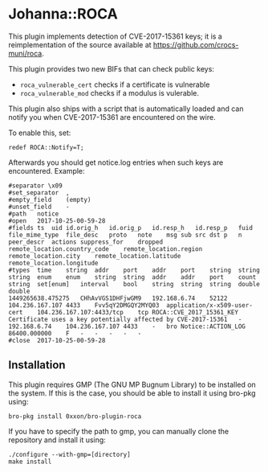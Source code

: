 
Johanna::ROCA
=============

This plugin implements detection of CVE-2017-15361 keys; it is a
reimplementation of the source available at
https://github.com/crocs-muni/roca.

This plugin provides two new BIFs that can check public keys:

* `roca_vulnerable_cert` checks if a certificate is vulnerable
* `roca_vulnerable_mod` checks if a modulus is vulerable.

This plugin also ships with a script that is automatically loaded
and can notify you when CVE-2017-15361 are encountered on the wire.

To enable this, set:

```
redef ROCA::Notify=T;
```

Afterwards you should get notice.log entries when such keys are encountered.
Example:

```
#separator \x09
#set_separator	,
#empty_field	(empty)
#unset_field	-
#path	notice
#open	2017-10-25-00-59-28
#fields	ts	uid	id.orig_h	id.orig_p	id.resp_h	id.resp_p	fuid	file_mime_type	file_desc	proto	note	msg	sub	src	dst	p	n	peer_descr	actions	suppress_for	dropped	remote_location.country_code	remote_location.region	remote_location.city	remote_location.latitude	remote_location.longitude
#types	time	string	addr	port	addr	port	string	string	string	enum	enum	string	string	addr	addr	port	count	string	set[enum]	interval	bool	string	string	string	double	double
1449265638.475275	CHhAvVGS1DHFjwGM9	192.168.6.74	52122	104.236.167.107	4433	Fvv5qY2DMGQY2MYQ03	application/x-x509-user-cert	104.236.167.107:4433/tcp	tcp	ROCA::CVE_2017_15361_KEY	Certificate uses a key potentially affected by CVE-2017-15361	-	192.168.6.74	104.236.167.107	4433	-	bro	Notice::ACTION_LOG	86400.000000	F	-	-	-	-	-
#close	2017-10-25-00-59-28
```

Installation
------------

This plugin requires GMP (The GNU MP Bugnum Library) to be installed on the
system. If this is the case, you should be able to install it using bro-pkg
using:

```
bro-pkg install 0xxon/bro-plugin-roca
```

If you have to specify the path to gmp, you can manually clone the repository
and install it using:

```
./configure --with-gmp=[directory]
make install
```
